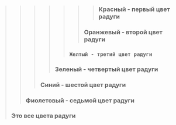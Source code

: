 >>>>>>> ### **Красный - первый цвет радуги**
>>>>>> ### **Оранжевый - второй цвет радуги**
>>>>> ### **`Желтый - третий цвет радуги`**
>>>> ### **Зеленый - четвертый цвет радуги** 
>>> ### **Синий - шестой цвет радуги**
>> ### **Фиолетовый - седьмой цвет радуги**
> ### **Это все цвета радуги**



